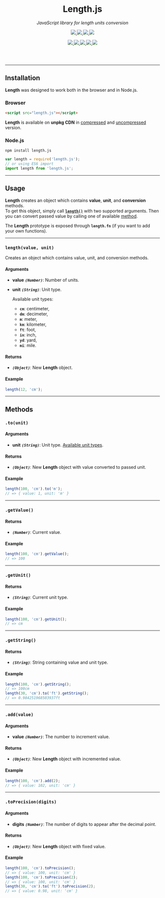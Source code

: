 <div align="center">
  <h1>Length.js</h1>
  <p>
    <em> JavaScript library for length units conversion</em>
  </p>
  <p>
    <a href="https://www.npmjs.com/package/length.js">
      <img src="https://img.shields.io/npm/v/length.js.svg" />
    </a>
    <a href="https://github.com/appalaszynski/length.js/blob/master/LICENSE">
      <img src="https://img.shields.io/npm/l/length.js.svg" />
    </a>
    <a href="https://travis-ci.org/appalaszynski/length.js">
      <img src="https://travis-ci.org/appalaszynski/length.js.svg?branch=master" />
    </a>
    <a href="https://coveralls.io/github/appalaszynski/length.js">
      <img src="https://coveralls.io/repos/github/appalaszynski/length.js/badge.svg?branch=master" />
    </a>
  </p>
  <p>
    <a href="https://github.com/appalaszynski/length.js/commits/master">
      <img src="https://img.shields.io/github/last-commit/appalaszynski/length.js.svg" />
    </a>
    <a href="https://www.npmjs.com/package/length.js">
      <img src="https://img.shields.io/npm/dt/length.js.svg" />
    </a>
    <a href="https://github.com/appalaszynski/mac-setup/stargazers">
      <img src="https://img.shields.io/github/stars/appalaszynski/length.js.svg" />
    </a>
    <a href="https://github.com/appalaszynski/length.js/network/members">
      <img src="https://img.shields.io/github/forks/appalaszynski/length.js.svg" />
    </a>
    <a href="https://github.com/appalaszynski/length.js/graphs/contributors">
      <img src="https://img.shields.io/github/contributors/appalaszynski/length.js.svg" />
    </a>
  </p>
  <br>
  <br>
</div>

---

## Installation

**Length** was designed to work both in the browser and in Node.js.

### Browser

```html
<script src="length.js"></script>
```

**Length** is available on **unpkg CDN** in [compressed](https://unpkg.com/length.js/min/length.min.js) and [uncompressed](https://unpkg.com/length.js) version.

### Node.js

```shell
npm install length.js
```

```javascript
var length = require('length.js');
// or using ES6 import
import length from 'length.js';
```

---

## Usage

**Length** creates an object which contains **value**, **unit**, and **conversion** methods.  
To get this object, simply call [**``length()``**](#lengthvalue-unit) with two supported arguments. Then you can convert passed value by calling one of available [method](#methods).  
  
The **Length** prototype is exposed through **``length.fn``** (if you want to add your own functions).

<hr />

### ``length(value, unit)``

Creates an object which contains value, unit, and conversion methods.

#### Arguments
* **value** _**``(Number)``**_: Number of units.
* **unit** _**``(String)``**_: Unit type.  
  
  Available unit types: 
  * **``cm``**: centimeter,
  * **``dm``**: decimeter,
  * **``m``**: meter,
  * **``km``**: kilometer,
  * **``ft``**: foot,
  * **``in``**: inch,
  * **``yd``**: yard,
  * **``mi``**: mile.

#### Returns
* _**``(Object)``**_: New **Length** object.

#### Example
```javascript
length(12, 'cm');
```

---

## Methods

### ``.to(unit)``

#### Arguments
* **unit** _**``(String)``**_: Unit type. [Available unit types](#arguments).

#### Returns
* _**``(Object)``**_: New **Length** object with value converted to passed unit.

#### Example
```javascript
length(100, 'cm').to('m');
// => { value: 1, unit: 'm' }
```
 
---

### ``.getValue()``

#### Returns
* _**``(Number)``**_: Current value.

#### Example
```javascript
length(100, 'cm').getValue();
// => 100
```

---

### ``.getUnit()``

#### Returns
* _**``(String)``**_: Current unit type.

#### Example
```javascript
length(100, 'cm').getUnit();
// => cm
```

---

### ``.getString()``

#### Returns
* _**``(String)``**_: String containing value and unit type.

#### Example
```javascript
length(100, 'cm').getString();
// => 100cm
length(30, 'cm').to('ft').getString();
// => 0.984251968503937ft
```

---

### ``.add(value)``

#### Arguments
* **value** _**``(Number)``**_: The number to increment value.

#### Returns
* _**``(Object)``**_: New **Length** object with incremented value.

#### Example
```javascript
length(100, 'cm').add(2);
// => { value: 102, unit: 'cm' }
```

---

### ``.toPrecision(digits)``

#### Arguments
* **digits** _**``(Number)``**_: The number of digits to appear after the decimal point.

#### Returns
* _**``(Object)``**_: New **Length** object with fixed value.

#### Example
```javascript
length(100, 'cm').toPrecision();
// => { value: 100, unit: 'cm' }
length(100, 'cm').toPrecision(2);
// => { value: 100, unit: 'cm' }
length(30, 'cm').to('ft').toPrecision(2);
// => { value: 0.98, unit: 'cm' }
```

